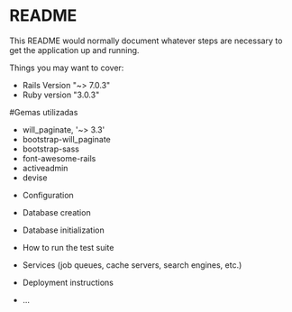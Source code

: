 # README

This README would normally document whatever steps are necessary to get the
application up and running.

Things you may want to cover:

* Rails Version "~> 7.0.3"
* Ruby version  "3.0.3"



#Gemas utilizadas 
- will_paginate, '~> 3.3'
- bootstrap-will_paginate
- bootstrap-sass
- font-awesome-rails
- activeadmin
- devise

* Configuration

* Database creation

* Database initialization

* How to run the test suite

* Services (job queues, cache servers, search engines, etc.)

* Deployment instructions

* ...
